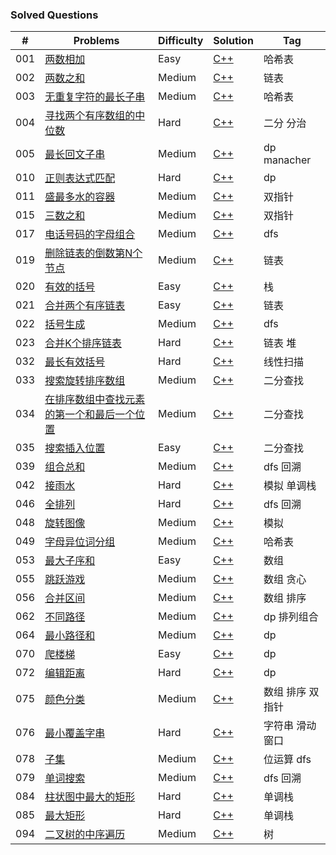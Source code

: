 ### Solved Questions

| \# | Problems | Difficulty | Solution | Tag | 
|----|----------|-----------|------|------|
| 001  | [两数相加](https://leetcode-cn.com/problems/two-sum/)  | Easy | [C++](./code/001.cpp) | 哈希表 |
| 002  | [两数之和](https://leetcode-cn.com/problems/add-two-numbers/)  | Medium | [C++](./code/002.cpp) | 链表 |
| 003  | [无重复字符的最长子串](https://leetcode-cn.com/problems/longest-substring-without-repeating-characters/)  | Medium | [C++](./code/003.cpp)| 哈希表 |
| 004  | [寻找两个有序数组的中位数](https://leetcode-cn.com/problems/median-of-two-sorted-arrays/)  | Hard | [C++](./code/004.cpp) |二分 分治|
| 005  | [最长回文子串](https://leetcode-cn.com/problems/longest-palindromic-substring/)  | Medium | [C++](./code/005.cpp) |dp manacher |
| 010  | [正则表达式匹配](https://leetcode-cn.com/problems/regular-expression-matching/)  | Hard | [C++](./code/010.cpp) |dp|
| 011  | [盛最多水的容器](https://leetcode-cn.com/problems/container-with-most-water/)  | Medium | [C++](./code/011.cpp) |双指针|
| 015  | [三数之和](https://leetcode-cn.com/problems/3sum/)  | Medium | [C++](./code/015.cpp) |双指针|
| 017  | [电话号码的字母组合](https://leetcode-cn.com/problems/letter-combinations-of-a-phone-number/)  | Medium | [C++](./code/017.cpp) |dfs|
| 019  | [删除链表的倒数第N个节点](https://leetcode-cn.com/problems/remove-nth-node-from-end-of-list/)  | Medium | [C++](./code/019.cpp) |链表|
| 020  | [有效的括号](https://leetcode-cn.com/problems/valid-parentheses/)  | Easy | [C++](./code/020.cpp) |栈|
| 021  | [合并两个有序链表](https://leetcode-cn.com/problems/merge-two-sorted-lists/)  | Easy | [C++](./code/021.cpp) |链表|
| 022  | [括号生成](https://leetcode-cn.com/problems/generate-parentheses/)  | Medium | [C++](./code/022.cpp) |dfs|
| 023  | [合并K个排序链表](https://leetcode-cn.com/problems/merge-k-sorted-lists/)  | Hard | [C++](./code/023.cpp) |链表 堆|
| 032  | [最长有效括号](https://leetcode-cn.com/problems/longest-valid-parentheses/)  | Hard | [C++](./code/032.cpp) |线性扫描|
| 033  | [搜索旋转排序数组](https://leetcode-cn.com/problems/search-in-rotated-sorted-array/)  | Medium | [C++](./code/032.cpp) |二分查找|
| 034  | [在排序数组中查找元素的第一个和最后一个位置](https://leetcode-cn.com/problems/find-first-and-last-position-of-element-in-sorted-array/)  | Medium | [C++](./code/034.cpp) |二分查找|
| 035  | [搜索插入位置](https://leetcode-cn.com/problems/search-insert-position/)  | Easy | [C++](./code/035.cpp) |二分查找|
| 039  | [组合总和](https://leetcode-cn.com/problems/combination-sum/)  | Medium | [C++](./code/039.cpp) |dfs 回溯|
| 042  | [接雨水](https://leetcode-cn.com/problems/trapping-rain-water/)  | Hard | [C++](./code/042.cpp) |模拟 单调栈|
| 046  | [全排列](https://leetcode-cn.com/problems/permutations/)  | Hard | [C++](./code/046.cpp) |dfs 回溯|
| 048  | [旋转图像](https://leetcode-cn.com/problems/rotate-image/)  | Medium | [C++](./code/048.cpp) |模拟|
| 049  | [字母异位词分组](https://leetcode-cn.com/problems/group-anagrams/)  | Medium | [C++](./code/049.cpp) |哈希表|
| 053  | [最大子序和](https://leetcode-cn.com/problems/maximum-subarray/)  | Easy | [C++](./code/053.cpp) |数组|
| 055  | [跳跃游戏](https://leetcode-cn.com/problems/jump-game/)  | Medium | [C++](./code/055.cpp) |数组 贪心|
| 056  | [合并区间](https://leetcode-cn.com/problems/merge-intervals/)  | Medium | [C++](./code/056.cpp) |数组 排序|
| 062  | [不同路径](https://leetcode-cn.com/problems/unique-paths/)  | Medium | [C++](./code/062.cpp) |dp 排列组合|
| 064  | [最小路径和](https://leetcode-cn.com/problems/minimum-path-sum/)  | Medium | [C++](./code/064.cpp) |dp|
| 070  | [爬楼梯](https://leetcode-cn.com/problems/climbing-stairs/)  | Easy | [C++](./code/070.cpp) |dp|
| 072  | [编辑距离](https://leetcode-cn.com/problems/edit-distance/)  | Hard | [C++](./code/072.cpp) |dp|
| 075  | [颜色分类](https://leetcode-cn.com/problems/sort-colors/)  | Medium | [C++](./code/075.cpp) |数组 排序 双指针|
| 076  | [最小覆盖字串](https://leetcode-cn.com/problems/minimum-window-substring/)  | Hard | [C++](./code/076.cpp) |字符串 滑动窗口| 
| 078  | [子集](https://leetcode-cn.com/problems/subsets/)  | Medium | [C++](./code/078.cpp) |位运算 dfs|
| 079  | [单词搜索](https://leetcode-cn.com/problems/word-search/)  | Medium | [C++](./code/079.cpp) |dfs 回溯|
| 084  | [柱状图中最大的矩形](https://leetcode-cn.com/problems/largest-rectangle-in-histogram/)  | Hard | [C++](./code/084.cpp) |单调栈|
| 085  | [最大矩形](https://leetcode-cn.com/problems/maximal-rectangle/)  | Hard | [C++](./code/085.cpp) |单调栈|
| 094  | [二叉树的中序遍历](https://leetcode-cn.com/problems/binary-tree-inorder-traversal/)  | Medium | [C++](./code/094.cpp) |树|




